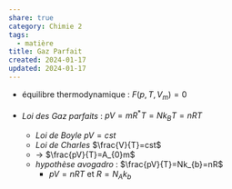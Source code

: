 ```yaml
---  
share: true  
category: Chimie 2  
tags:  
  - matière  
title: Gaz Parfait  
created: 2024-01-17  
updated: 2024-01-17  
---  
```

  
  
- équilibre thermodynamique : $F(p,T,V_{m})=0$  
  
- *Loi des Gaz parfaits* : $pV=mR^*T=Nk_{B}T=nRT$  
	- *Loi de Boyle* $pV = cst$  
	- *Loi de Charles* $\frac{V}{T}=cst$  
	- → $\frac{pV}{T}=A_{0}m$   
	- *hypothèse avogadro* : $\frac{pV}{T}=Nk_{b}=nR$  
		- $pV=nRT$  et  $R=N_{A}k_{b}$  
